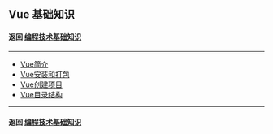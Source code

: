## Vue 基础知识

#### 返回 [编程技术基础知识](../编程技术基础知识.md)

---

- [Vue简介](./基础知识/Vue简介.md)
- [Vue安装和打包](./基础知识/Vue安装和打包.md)
- [Vue创建项目](./基础知识/Vue创建项目.md)
- [Vue目录结构](./基础知识/Vue目录结构.md)

---

#### 返回 [编程技术基础知识](../编程技术基础知识.md)


